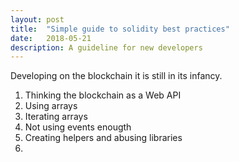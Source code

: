```yaml
---
layout: post
title:  "Simple guide to solidity best practices"
date:   2018-05-21
description: A guideline for new developers
---
```


<!-- Introduction -->
Developing on the blockchain it is still in its infancy.

<!-- Bad practices -->
1. Thinking the blockchain as a Web API
2. Using arrays
3. Iterating arrays
4. Not using events enougth
5. Creating helpers and abusing libraries
6.
<!-- Common mistakes -->
<!-- How to avoid them -->
<!-- conclusion -->
